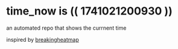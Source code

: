 # time_now is (( 1741021200930 ))

an automated repo that shows the currnent time

inspired by [breakingheatmap](https://github.com/breakingheatmap/breakingheatmap)
